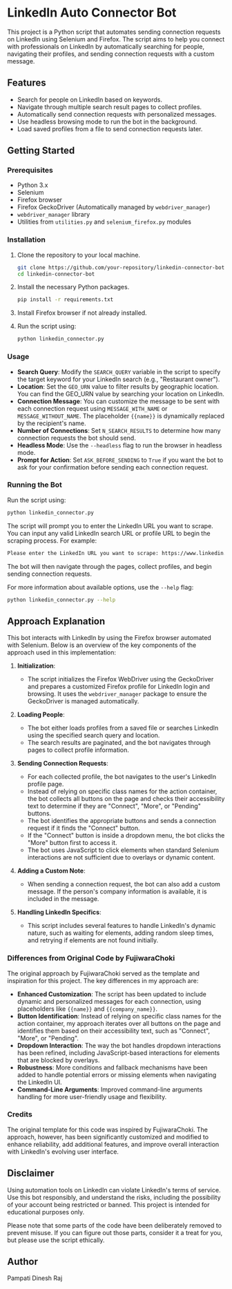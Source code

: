 # LinkedIn Auto Connector Bot

This project is a Python script that automates sending connection requests on LinkedIn using Selenium and Firefox. The script aims to help you connect with professionals on LinkedIn by automatically searching for people, navigating their profiles, and sending connection requests with a custom message.

## Features
- Search for people on LinkedIn based on keywords.
- Navigate through multiple search result pages to collect profiles.
- Automatically send connection requests with personalized messages.
- Use headless browsing mode to run the bot in the background.
- Load saved profiles from a file to send connection requests later.

## Getting Started
### Prerequisites
- Python 3.x
- Selenium
- Firefox browser
- Firefox GeckoDriver (Automatically managed by `webdriver_manager`)
- `webdriver_manager` library
- Utilities from `utilities.py` and `selenium_firefox.py` modules

### Installation
1. Clone the repository to your local machine.
   ```bash
   git clone https://github.com/your-repository/linkedin-connector-bot.git
   cd linkedin-connector-bot
   ```

2. Install the necessary Python packages.
   ```bash
   pip install -r requirements.txt
   ```

3. Install Firefox browser if not already installed.

4. Run the script using:
   ```bash
   python linkedin_connector.py
   ```

### Usage
- **Search Query**: Modify the `SEARCH_QUERY` variable in the script to specify the target keyword for your LinkedIn search (e.g., "Restaurant owner").
- **Location**: Set the `GEO_URN` value to filter results by geographic location. You can find the GEO_URN value by searching your location on LinkedIn.
- **Connection Message**: You can customize the message to be sent with each connection request using `MESSAGE_WITH_NAME` or `MESSAGE_WITHOUT_NAME`. The placeholder `{{name}}` is dynamically replaced by the recipient's name.
- **Number of Connections**: Set `N_SEARCH_RESULTS` to determine how many connection requests the bot should send.
- **Headless Mode**: Use the `--headless` flag to run the browser in headless mode.
- **Prompt for Action**: Set `ASK_BEFORE_SENDING` to `True` if you want the bot to ask for your confirmation before sending each connection request.

### Running the Bot
Run the script using:

```bash
python linkedin_connector.py
```

The script will prompt you to enter the LinkedIn URL you want to scrape. You can input any valid LinkedIn search URL or profile URL to begin the scraping process. For example:

```bash
Please enter the LinkedIn URL you want to scrape: https://www.linkedin.com/search/results/people/?keywords=Restaurant%20Owner&geoUrn=103644278
```

The bot will then navigate through the pages, collect profiles, and begin sending connection requests.

For more information about available options, use the `--help` flag:

```bash
python linkedin_connector.py --help
```

## Approach Explanation
This bot interacts with LinkedIn by using the Firefox browser automated with Selenium. Below is an overview of the key components of the approach used in this implementation:

1. **Initialization**:
   - The script initializes the Firefox WebDriver using the GeckoDriver and prepares a customized Firefox profile for LinkedIn login and browsing. It uses the `webdriver_manager` package to ensure the GeckoDriver is managed automatically.

2. **Loading People**:
   - The bot either loads profiles from a saved file or searches LinkedIn using the specified search query and location.
   - The search results are paginated, and the bot navigates through pages to collect profile information.

3. **Sending Connection Requests**:
   - For each collected profile, the bot navigates to the user's LinkedIn profile page.
   - Instead of relying on specific class names for the action container, the bot collects all buttons on the page and checks their accessibility text to determine if they are "Connect", "More", or "Pending" buttons.
   - The bot identifies the appropriate buttons and sends a connection request if it finds the "Connect" button.
   - If the "Connect" button is inside a dropdown menu, the bot clicks the "More" button first to access it.
   - The bot uses JavaScript to click elements when standard Selenium interactions are not sufficient due to overlays or dynamic content.

4. **Adding a Custom Note**:
   - When sending a connection request, the bot can also add a custom message. If the person's company information is available, it is included in the message.

5. **Handling LinkedIn Specifics**:
   - This script includes several features to handle LinkedIn's dynamic nature, such as waiting for elements, adding random sleep times, and retrying if elements are not found initially.

### Differences from Original Code by FujiwaraChoki
The original approach by FujiwaraChoki served as the template and inspiration for this project. The key differences in my approach are:

- **Enhanced Customization**: The script has been updated to include dynamic and personalized messages for each connection, using placeholders like `{{name}}` and `{{company_name}}`.
- **Button Identification**: Instead of relying on specific class names for the action container, my approach iterates over all buttons on the page and identifies them based on their accessibility text, such as "Connect", "More", or "Pending".
- **Dropdown Interaction**: The way the bot handles dropdown interactions has been refined, including JavaScript-based interactions for elements that are blocked by overlays.
- **Robustness**: More conditions and fallback mechanisms have been added to handle potential errors or missing elements when navigating the LinkedIn UI.
- **Command-Line Arguments**: Improved command-line arguments handling for more user-friendly usage and flexibility.

### Credits
The original template for this code was inspired by FujiwaraChoki. The approach, however, has been significantly customized and modified to enhance reliability, add additional features, and improve overall interaction with LinkedIn's evolving user interface.

## Disclaimer
Using automation tools on LinkedIn can violate LinkedIn's terms of service. Use this bot responsibly, and understand the risks, including the possibility of your account being restricted or banned. This project is intended for educational purposes only.

Please note that some parts of the code have been deliberately removed to prevent misuse. If you can figure out those parts, consider it a treat for you, but please use the script ethically.

## Author
Pampati Dinesh Raj
